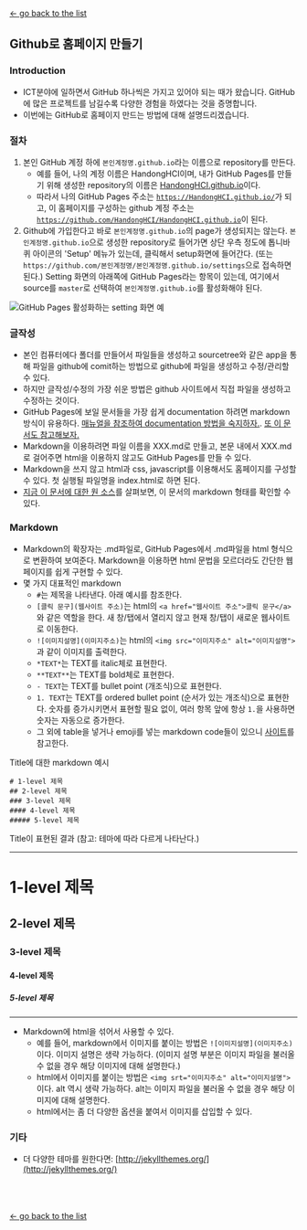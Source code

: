 [← go back to the list](README.md)

## Github로 홈페이지 만들기

### Introduction
- ICT분야에 일하면서 GitHub 하나씩은 가지고 있어야 되는 때가 왔습니다. GitHub에 많은 프로젝트를 남길수록 다양한 경험을 하였다는 것을 증명합니다.
- 이번에는 GitHub로 홈페이지 만드는 방법에 대해 설명드리겠습니다.

### 절차
1. 본인 GitHub 계정 하에 `본인계정명.github.io`라는 이름으로 repository를 만든다.
    - 예를 들어, 나의 계정 이름은 HandongHCI이며, 내가 GitHub Pages를 만들기 위해 생성한 repository의 이름은 [HandongHCI.github.io](https://HandongHCI.github.io)이다.
    - 따라서 나의 GitHub Pages 주소는 [`https://HandongHCI.github.io/`](https://HandongHCI.github.io/)가 되고, 이 홈페이지를 구성하는 github 계정 주소는 [`https://github.com/HandongHCI/HandongHCI.github.io`](https://github.com/HandongHCI/HandongHCI.github.io)이 된다.
2. Github에 가입한다고 바로 `본인계정명.github.io`의 page가 생성되지는 않는다. `본인계정명.github.io`으로 생성한 repository로 들어가면 상단 우측 정도에 톱니바퀴 아이콘의 'Setup' 메뉴가 있는데, 클릭해서 setup화면에 들어간다. (또는 `https://github.com/본인계정명/본인계정명.github.io/settings`으로 접속하면 된다.) Setting 화면의 아래쪽에 GitHub Pages라는 항목이 있는데, 여기에서 source를 `master`로 선택하여 `본인계정명.github.io`를 활성화해야 된다.

![GitHub Pages 활성화하는 setting 화면 예](img/GithubHomepageSetting.png)

### 글작성
- 본인 컴퓨터에다 폴더를 만들어서 파일들을 생성하고 sourcetree와 같은 app을 통해 파일을 github에 comit하는 방법으로 github에 파일을 생성하고 수정/관리할 수 있다.
- 하지만 글작성/수정의 가장 쉬운 방법은 github 사이트에서 직접 파일을 생성하고 수정하는 것이다.
- GitHub Pages에 보일 문서들을 가장 쉽게 documentation 하려면 markdown 방식이 유용하다. [매뉴얼을 참조하여 documentation 방법을 숙지하자.](https://guides.github.com/features/mastering-markdown/). [또 이 문서도 참고해보자.](https://docs.github.com/en/github/writing-on-github/basic-writing-and-formatting-syntax#using-emoji)
- Markdown을 이용하려면 파일 이름을 XXX.md로 만들고, 본문 내에서 XXX.md로 걸어주면 html을 이용하지 않고도 GitHub Pages를 만들 수 있다.
- Markdown을 쓰지 않고 html과 css, javascript를 이용해서도 홈페이지를 구성할 수 있다. 첫 실행될 파일명을 index.html로 하면 된다.
- [지금 이 문서에 대한 원 소스](https://github.com/HandongHCI/HandongHCI.github.io/blob/master/Tutorials/GithubHomepage.md)를 살펴보면, 이 문서의 markdown 형태를 확인할 수 있다.

### Markdown
- Markdown의 확장자는 .md파일로, GitHub Pages에서 .md파일을 html 형식으로 변환하여 보여준다. Markdown을 이용하면 html 문법을 모르더라도 간단한 웹페이지를 쉽게 구현할 수 있다.
- 몇 가지 대표적인 markdown
	- `#`는 제목을 나타낸다. 아래 예시를 참조한다.
	- `[클릭 문구](웹사이트 주소)`는 html의 `<a href="웹사이트 주소">클릭 문구</a>`와 같은 역할을 한다. 새 창/탭에서 열리지 않고 현재 창/탭이 새로운 웹사이트로 이동한다.
	- `![이미지설명](이미지주소)`는 html의 `<img src="이미지주소" alt="이미지설명">`과 같이 이미지를 출력한다.
	- `*TEXT*`는 TEXT를 italic체로 표현한다.
	- `**TEXT**`는 TEXT를 bold체로 표현한다.
	- `- TEXT`는 TEXT를 bullet point (개조식)으로 표현한다.
	- `1. TEXT`는 TEXT를 ordered bullet point (순서가 있는 개조식)으로 표현한다. 숫자를 증가시키면서 표현할 필요 없이, 여러 항목 앞에 항상 `1.`을 사용하면 숫자는 자동으로 증가한다.
	- 그 외에 table을 넣거나 emoji를 넣는 markdown code들이 있으니 [사이트](https://docs.github.com/en/github/writing-on-github/basic-writing-and-formatting-syntax#using-emoji)를 참고한다.

Title에 대한 markdown 예시
```
# 1-level 제목
## 2-level 제목
### 3-level 제목
#### 4-level 제목
##### 5-level 제목
```

Title이 표현된 결과 (참고: 테마에 따라 다르게 나타난다.)

---
# 1-level 제목
## 2-level 제목
### 3-level 제목
#### 4-level 제목
##### 5-level 제목
---

- Markdown에 html을 섞어서 사용할 수 있다.
	- 예를 들어, markdown에서 이미지를 붙이는 방법은 `![이미지설명](이미지주소)`이다. 이미지 설명은 생략 가능하다. (이미지 설명 부분은 이미지 파일을 불러올 수 없을 경우 해당 이미지에 대해 설명한다.)
	- html에서 이미지를 붙이는 방법은 `<img srt="이미지주소" alt="이미지설명">`이다. alt 역시 생략 가능하다. alt는 이미지 파일을 불러올 수 없을 경우 해당 이미지에 대해 설명한다.
	- html에서는 좀 더 다양한 옵션을 붙여서 이미지를 삽입할 수 있다.

### 기타
- 더 다양한 테마를 원한다면: [http://jekyllthemes.org/](http://jekyllthemes.org/)

<br><br><br>
[← go back to the list](https://HandongHCI.github.io/Tutorials)
